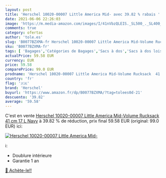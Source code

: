```yaml
---
layout: post
title: 'Herschel 10020-00007 Little America Mid- avec 39.82 % rabais '
date: 2021-06-06 22:26:03
image: 'https://m.media-amazon.com/images/I/41nVbzQLEIS._SL500_._SL400_.jpg'
comments: true
category: ofertas
author: 'tole.es'
slug: 'B0077BZXMA-fr Herschel 10020-00007 Little America Mid-Volume Rucksack 41...'
sku: 'B0077BZXMA-fr'
tags: [ 'Bagages','Catégories de Bagages','Sacs à dos','Sacs à dos loisir','herschel', ]
actualPrice: 59.58 EUR
currency: EUR
price: 59.58
comparePrice: 99.0 EUR
prodname: 'Herschel 10020-00007 Little America Mid-Volume Rucksack  41 cm  17 L  Navy'
country: 'fr'
flag: '🇫🇷'
brand: 'Herschel'
buyurl: 'https://www.amazon.fr/dp/B0077BZXMA/?tag=tolees0d-21'
descuento: '39.82'
average: '59.58'
---
```


C'est en vente [Herschel 10020-00007 Little America Mid-Volume Rucksack  41 cm  17 L  Navy](https://www.amazon.fr/dp/B0077BZXMA/?tag=tolees0d-21)  à  39.82 % de réduction, prix final  59.58 EUR (original: 99.0 EUR) ici:

[![Herschel 10020-00007 Little America Mid-](https://m.media-amazon.com/images/I/41nVbzQLEIS._SL500_._SL400_.jpg)](https://www.amazon.fr/dp/B0077BZXMA/?tag=tolees0d-21)

ℹ️:

- Doublure intérieure
- Garantie 1 an

[🛒 Achète-le!!](https://www.amazon.fr/dp/B0077BZXMA/?tag=tolees0d-21)
